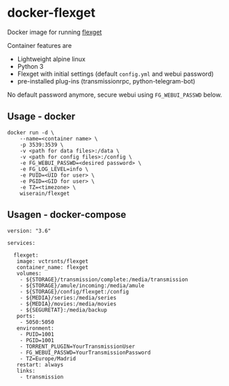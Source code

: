# docker-flexget

Docker image for running [flexget](http://flexget.com/)

Container features are

- Lightweight alpine linux
- Python 3
- Flexget with initial settings (default ```config.yml``` and webui password)
- pre-installed plug-ins (transmissionrpc, python-telegram-bot)

No default password anymore, secure webui using ```FG_WEBUI_PASSWD``` below.

## Usage - docker

```
docker run -d \
    --name=<container name> \
    -p 3539:3539 \
    -v <path for data files>:/data \
    -v <path for config files>:/config \
    -e FG_WEBUI_PASSWD=<desired password> \
    -e FG_LOG_LEVEL=info \
    -e PUID=<UID for user> \
    -e PGID=<GID for user> \
    -e TZ=<timezone> \
    wiserain/flexget
```
## Usagen - docker-compose
```
version: "3.6"

services:

  flexget:
   image: vctrsnts/flexget
   container_name: flexget
   volumes:
    - ${STORAGE}/transmission/complete:/media/transmission
    - ${STORAGE}/amule/incoming:/media/amule
    - ${STORAGE}/config/flexget:/config
    - ${MEDIA}/series:/media/series
    - ${MEDIA}/movies:/media/movies
    - ${SEGURETAT}:/media/backup
   ports:
    - 5050:5050
   environment:
    - PUID=1001
    - PGID=1001
    - TORRENT_PLUGIN=YourTransmissionUser
    - FG_WEBUI_PASSWD=YourTransmissionPassword
    - TZ=Europe/Madrid
   restart: always
   links:
    - transmission
```
